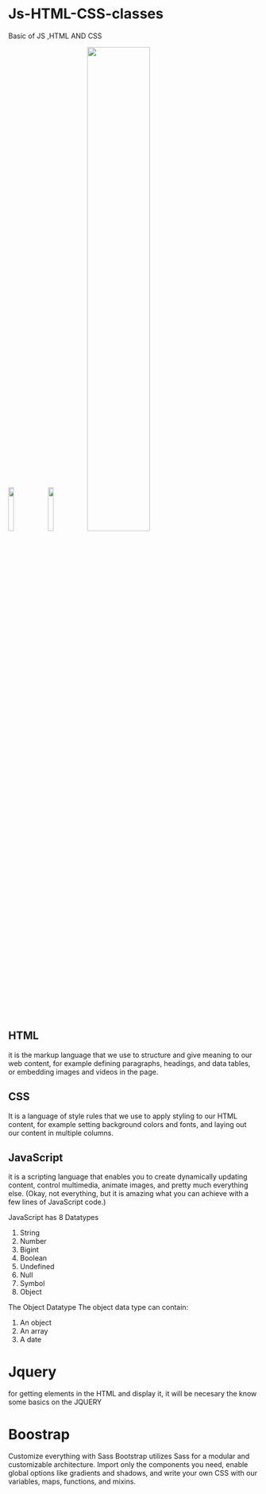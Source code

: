 # Js-HTML-CSS-classes
Basic of JS ,HTML AND CSS
<div>
 <img style="width: 15%;height:15%;" src="https://upload.wikimedia.org/wikipedia/commons/6/6a/JavaScript-logo.png"> 
 <img style="width: 15%;height:15%;" src="https://w7.pngwing.com/pngs/452/24/png-transparent-js-logo-node-logos-and-brands-icon.png"> 
 <img style=width:50%;height:50% src="https://miro.medium.com/v2/resize:fit:792/1*lJ32Bl-lHWmNMUSiSq17gQ.png">
</div>

## HTML

it is the markup language that we use to structure and give meaning to our web content, for example defining paragraphs, headings, and data tables, or embedding images and videos in the page.

## CSS

It is a language of style rules that we use to apply styling to our HTML content, for example setting background colors and fonts, and laying out our content in multiple columns.


## JavaScript

it is a scripting language that enables you to create dynamically updating content, control multimedia, animate images, and pretty much everything else. (Okay, not everything, but it is amazing what you can achieve with a few lines of JavaScript code.)


JavaScript has 8 Datatypes
1. String
2. Number
3. Bigint
4. Boolean
5. Undefined
6. Null
7. Symbol
8. Object

The Object Datatype
The object data type can contain:

1. An object
2. An array
3. A date

# Jquery 
for getting elements in the HTML and display it, it will be necesary the know some basics on the JQUERY

# Boostrap
Customize everything with Sass
Bootstrap utilizes Sass for a modular and customizable architecture. Import only the components you need, enable global options like gradients and shadows, and write your own CSS with our variables, maps, functions, and mixins.
